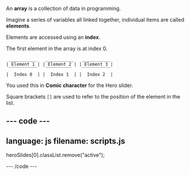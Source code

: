 An **array** is a collection of data in programming. 

Imagine a series of variables all linked together, individual items are called **elements**.

Elements are accessed using an **index**.

The first element in the array is at index 0.

     ___________   ___________   ___________  
    | Element 1 | | Element 2 | | Element 3 |
     ‾‾‾‾‾‾‾‾‾‾‾   ‾‾‾‾‾‾‾‾‾‾    ‾‾‾‾‾‾‾‾‾‾‾
    |  Index 0  | |  Index 1  | |  Index 2  |

You used this in **Comic character** for the Hero slider. 

Square brackets `[]` are used to refer to the position of the element in the list.

--- code ---
---
language: js
filename: scripts.js
---
  
heroSlides[0].classList.remove("active");

--- /code ---